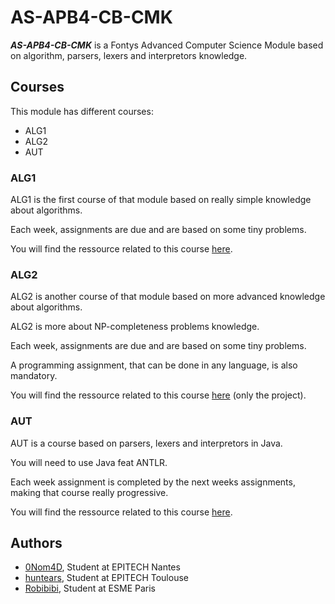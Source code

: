 # AS-APB4-CB-CMK

***AS-APB4-CB-CMK*** is a Fontys Advanced Computer Science Module based on algorithm, parsers, lexers and interpretors knowledge.

## Courses

This module has different courses:

- ALG1
- ALG2
- AUT

### ALG1

ALG1 is the first course of that module based on really simple knowledge about algorithms.

Each week, assignments are due and are based on some tiny problems.

You will find the ressource related to this course [here](./ALG1/).

### ALG2

ALG2 is another course of that module based on more advanced knowledge about algorithms.

ALG2 is more about NP-completeness problems knowledge.

Each week, assignments are due and are based on some tiny problems.

A programming assignment, that can be done in any language, is also mandatory.

You will find the ressource related to this course [here](./ALG2/) (only the project).

### AUT

AUT is a course based on parsers, lexers and interpretors in Java.

You will need to use Java feat ANTLR.

Each week assignment is completed by the next weeks assignments, making that course really progressive.

You will find the ressource related to this course [here](./AUT/).

## Authors

- [0Nom4D](https://github.com/0Nom4D), Student at EPITECH Nantes
- [huntears](https://github.com/huntears), Student at EPITECH Toulouse
- [Robibibi](https://github.com/Robibibi), Student at ESME Paris
